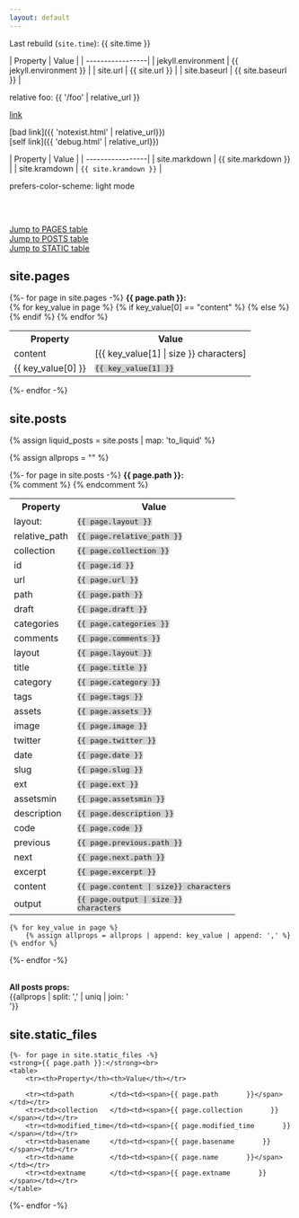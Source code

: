 ```yaml
---
layout: default
---
```


Last rebuild (`site.time`): {{ site.time }}

| Property | Value |
| -----------------|
| jekyll.environment  | {{ jekyll.environment }} |
| site.url | {{ site.url }} |
| site.baseurl  | {{ site.baseurl }} |

relative foo: {{ '/foo' | relative_url }}

[link](http://www.example.com)


[bad link]({{ 'notexist.html' | relative_url}})  
[self link]({{ 'debug.html' | relative_url}})

| Property | Value |
| -----------------|
| site.markdown  | {{ site.markdown }} |
| site.kramdown  | `{{ site.kramdown }}` |


<style>
.color-check:after   { content: 'unset'; }

@media (prefers-color-scheme: dark) {
  .color-check:after   { content: 'dark mode'; }
}

@media (prefers-color-scheme: light) {
  .color-check:after   { content: 'light mode'; }
}
</style>

<p class="color-check">prefers-color-scheme: </p>

<style>
#props span, .mono {
    font-family: monospace;
    white-space: pre;
}

#props span {
    background-color: lightgrey;
}
</style>

<div class="mono">
<script>
        document.write('location.href    : ' + location.href + '<br>')
        document.write('window.location  : ' + window.location + '<br>')
        document.write('document.referrer: ' + document.referrer + '<br>')
    </script>
</div>

<a href="#pages-table">Jump to PAGES table</a><br>
<a href="#posts-table">Jump to POSTS table</a><br>
<a href="#static-table">Jump to STATIC table</a><br>

<div id="props">

<h2 id="pages-table" >site.pages</h2>
{%- for page in site.pages -%}
    <strong>{{ page.path }}:</strong><br>
    <table>
        <tr><th>Property</th><th>Value</th></tr>
        {% for key_value in page %}
        {% if key_value[0] == "content" %}
        <tr><td>content</td><td>[{{ key_value[1] | size }} characters]</td></tr>
        {% else %}
        <tr><td>{{ key_value[0] }}</td><td><span>{{ key_value[1] }}</span></td></tr>
        {% endif %}
        {% endfor %}
    </table>
{%- endfor -%}

<h2 id="posts-table">site.posts</h2>

{% assign liquid_posts = site.posts | map: 'to_liquid' %}

{% assign allprops = "" %}

{%- for page in site.posts -%}
    <strong>{{ page.path }}:</strong><br>
    <table>
        <tr><th>Property</th><th>Value</th></tr>
        <tr><td>layout: </td><td><span>{{ page.layout }}</span></td></tr>
        <tr><td>relative_path </td><td><span>{{ page.relative_path }}</span></td></tr>
        <tr><td>collection    </td><td><span>{{ page.collection    }}</span></td></tr>
        <tr><td>id            </td><td><span>{{ page.id            }}</span></td></tr>
        <tr><td>url           </td><td><span>{{ page.url           }}</span></td></tr>
        <tr><td>path          </td><td><span>{{ page.path          }}</span></td></tr>
        <tr><td>draft         </td><td><span>{{ page.draft         }}</span></td></tr>
        <tr><td>categories    </td><td><span>{{ page.categories    }}</span></td></tr>
        <tr><td>comments      </td><td><span>{{ page.comments      }}</span></td></tr>
        <tr><td>layout        </td><td><span>{{ page.layout        }}</span></td></tr>
        <tr><td>title         </td><td><span>{{ page.title         }}</span></td></tr>
        <tr><td>category      </td><td><span>{{ page.category      }}</span></td></tr>
        <tr><td>tags          </td><td><span>{{ page.tags          }}</span></td></tr>
        <tr><td>assets        </td><td><span>{{ page.assets        }}</span></td></tr>
        <tr><td>image         </td><td><span>{{ page.image         }}</span></td></tr>
        <tr><td>twitter       </td><td><span>{{ page.twitter       }}</span></td></tr>
        <tr><td>date          </td><td><span>{{ page.date          }}</span></td></tr>
        <tr><td>slug          </td><td><span>{{ page.slug          }}</span></td></tr>
        <tr><td>ext           </td><td><span>{{ page.ext           }}</span></td></tr>
        <tr><td>assetsmin     </td><td><span>{{ page.assetsmin     }}</span></td></tr>
        <tr><td>description   </td><td><span>{{ page.description   }}</span></td></tr>
        <tr><td>code          </td><td><span>{{ page.code          }}</span></td></tr>
        <tr><td>previous      </td><td><span>{{ page.previous.path }}</span></td></tr>
        <tr><td>next          </td><td><span>{{ page.next.path     }}</span></td></tr>
        <tr><td>excerpt       </td><td><span>{{ page.excerpt       }}</span></td></tr>
        <tr><td>content       </td><td><span>{{ page.content | size}} characters</span></td></tr>
        <tr><td>output        </td><td><span>{{ page.output | size }} characters</span></td></tr>
        {% comment %}
        {% endcomment %}
    </table>

    {% for key_value in page %}
        {% assign allprops = allprops | append: key_value | append: ',' %}
    {% endfor %}
    
{%- endfor -%}

<br /><strong>All posts props:</strong><br />
{{allprops | split: ',' | uniq | join: '<br />'}}

<h2 id="static-table">site.static_files</h2>
    
    {%- for page in site.static_files -%}
    <strong>{{ page.path }}:</strong><br>
    <table>
        <tr><th>Property</th><th>Value</th></tr>

        <tr><td>path         </td><td><span>{{ page.path       }}</span></td></tr>
        <tr><td>collection   </td><td><span>{{ page.collection       }}</span></td></tr>
        <tr><td>modified_time</td><td><span>{{ page.modified_time       }}</span></td></tr>
        <tr><td>basename     </td><td><span>{{ page.basename       }}</span></td></tr>
        <tr><td>name         </td><td><span>{{ page.name       }}</span></td></tr>
        <tr><td>extname      </td><td><span>{{ page.extname       }}</span></td></tr>
    </table>
{%- endfor -%}

</div>